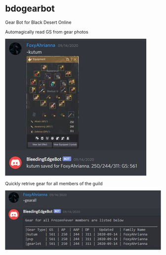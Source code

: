 # bdogearbot
Gear Bot for Black Desert Online

Automagically read GS from gear photos

![Image](https://raw.githubusercontent.com/jonathanmajh/bdogearbot/master/screenshots/adding_gear.JPG)

Quickly retrive gear for all members of the guild

![Image](https://raw.githubusercontent.com/jonathanmajh/bdogearbot/master/screenshots/list_gear.JPG)

